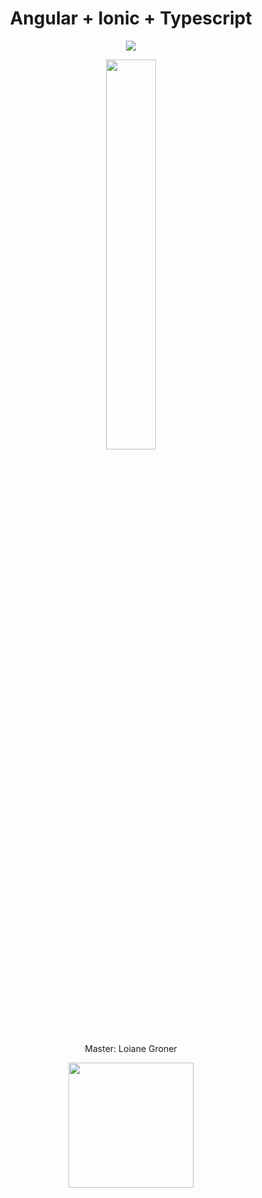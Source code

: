 <div align="center">
<h1>Angular + Ionic + Typescript</h1>
<img src="https://repository-images.githubusercontent.com/258754619/f9fb5680-886e-11ea-9093-f17ef7f53e4c"></img>
    <p>
        <img width=40%" src="https://images.prismic.io/ionicframeworkcom/d784b88d-9379-49f6-a7ca-502cfe1ea5f0_ionic+logotype+blue.png"></img>
    </p>
<p> 
    Master: Loiane Groner
</p>
    <a href="https://loiane.training/continuar-curso/angular">
        <img src="https://static-cdn.jtvnw.net/jtv_user_pictures/491c73ec-6aea-4f84-8398-8a34f9440f23-profile_image-300x300.png" height="200">
    </a>
</div>
